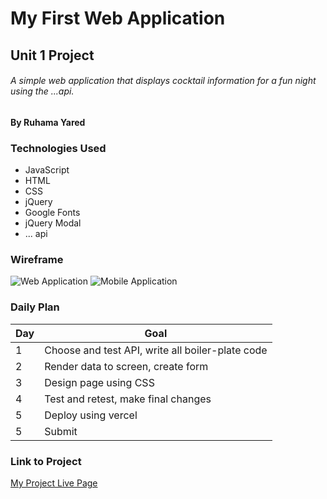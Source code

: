 # My First Web Application
## Unit 1 Project
###### A simple web application that displays cocktail information for a fun night using the ...api.

#### By Ruhama Yared

### Technologies Used

- JavaScript
- HTML
- CSS
- jQuery
- Google Fonts
- jQuery Modal
- ... api


### Wireframe

![Web Application](https://i.imgur.com/fdx64sK.png)
![Mobile Application](https://i.imgur.com/vkwJa8R.png)


### Daily Plan

| Day | Goal |
|-----|------|
| 1 | Choose and test API, write all boiler-plate code |
| 2 | Render data to screen, create form |
| 3 | Design page using CSS |
| 4 | Test and retest, make final changes |
| 5 | Deploy using vercel |
| 5 | Submit |


### Link to Project
[My Project Live Page](https://unit1project.vercel.app/)
